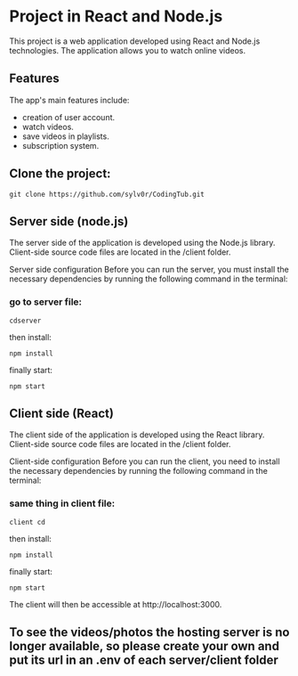 # Project in React and Node.js
This project is a web application developed using React and Node.js technologies. The application allows you to watch online videos.

## Features

The app's main features include:

- creation of user account.
- watch videos.
- save videos in playlists.
- subscription system.

## Clone the project:

```git clone https://github.com/sylv0r/CodingTub.git ```

## Server side (node.js)

The server side of the application is developed using the Node.js library.
Client-side source code files are located in the /client folder.

Server side configuration
Before you can run the server, you must install the necessary dependencies by running the following command in the terminal:

### go to server file:

```cdserver```

then install:

```npm install```

finally start:

```npm start```



## Client side (React)

The client side of the application is developed using the React library.
Client-side source code files are located in the /client folder.

Client-side configuration
Before you can run the client, you need to install the necessary dependencies by running the following command in the terminal:

### same thing in client file:

```client cd```

then install:

```npm install```

finally start:

```npm start```


The client will then be accessible at http://localhost:3000.


## To see the videos/photos the hosting server is no longer available, so please create your own and put its url in an .env of each server/client folder
